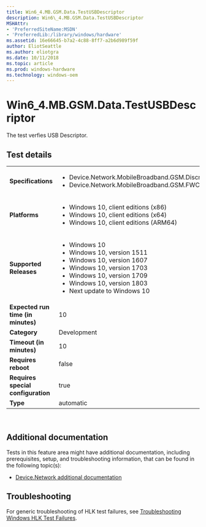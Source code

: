 ```yaml
---
title: Win6_4.MB.GSM.Data.TestUSBDescriptor
description: Win6\_4.MB.GSM.Data.TestUSBDescriptor
MSHAttr:
- 'PreferredSiteName:MSDN'
- 'PreferredLib:/library/windows/hardware'
ms.assetid: 16e66645-b7a2-4c88-8ff7-a2b6d989f59f
author: EliotSeattle
ms.author: eliotgra
ms.date: 10/11/2018
ms.topic: article
ms.prod: windows-hardware
ms.technology: windows-oem
---
```


# Win6_4.MB.GSM.Data.TestUSBDescriptor


The test verfies USB Descriptor.

## Test details
|||
|---|---|
| **Specifications**  | <ul><li>Device.Network.MobileBroadband.GSM.Discretional</li><li>Device.Network.MobileBroadband.GSM.FWComplyWithMBSpec</li></ul> |  
| **Platforms**   | <ul><li>Windows 10, client editions (x86)</li><li>Windows 10, client editions (x64)</li><li>Windows 10, client editions (ARM64)</li></ul> |
| **Supported Releases** | <ul><li>Windows 10</li><li>Windows 10, version 1511</li><li>Windows 10, version 1607</li><li>Windows 10, version 1703</li><li>Windows 10, version 1709</li><li>Windows 10, version 1803</li><li>Next update to Windows 10</li></ul> |
|**Expected run time (in minutes)**| 10 |
|**Category**| Development |
|**Timeout (in minutes)**| 10 |
|**Requires reboot**| false |
|**Requires special configuration**| true |
|**Type**| automatic |

 

## <span id="Additional_documentation"></span><span id="additional_documentation"></span><span id="ADDITIONAL_DOCUMENTATION"></span>Additional documentation


Tests in this feature area might have additional documentation, including prerequisites, setup, and troubleshooting information, that can be found in the following topic(s):

-   [Device.Network additional documentation](device-network-additional-documentation.md)

## <span id="Troubleshooting"></span><span id="troubleshooting"></span><span id="TROUBLESHOOTING"></span>Troubleshooting


For generic troubleshooting of HLK test failures, see [Troubleshooting Windows HLK Test Failures](..\user\troubleshooting-windows-hlk-test-failures.md).

 

 






